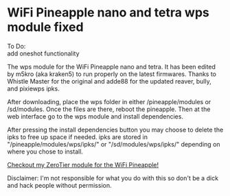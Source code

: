 # WiFi Pineapple nano and tetra wps module fixed

To Do:<br>
add oneshot functionality<br>

The wps module for the WiFi Pineapple nano and tetra. It has been edited by m5kro (aka kraken5) to run properly on the latest firmwares.  Thanks to Whistle Master for the original and adde88 for the updated reaver, bully, and pixiewps ipks.

After downloading, place the wps folder in either /pineapple/modules or /sd/modules. Once the files are there, reboot the pineapple. Then at the web interface go to the wps module and install dependencies.

After pressing the install dependencies button you may choose to delete the ipks to free up space if needed. ipks are stored in "/pineapple/modules/wps/ipks/" or "/sd/modules/wps/ipks/" depending on where you chose to install. 

[Checkout my ZeroTier module for the WiFi Pineapple!](https://github.com/m5kro/WiFi-Pineapple-mkvi-ZeroTier-module)

Disclaimer: I'm not responsible for what you do with this so don't be a dick and hack people without permission.
